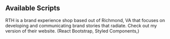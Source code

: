 
## Available Scripts

RTH is a brand experience shop based out of Richmond, VA that focuses on developing and communicating brand stories that radiate.  Check out my version of their website. (React Bootstrap, Styled Components,)
